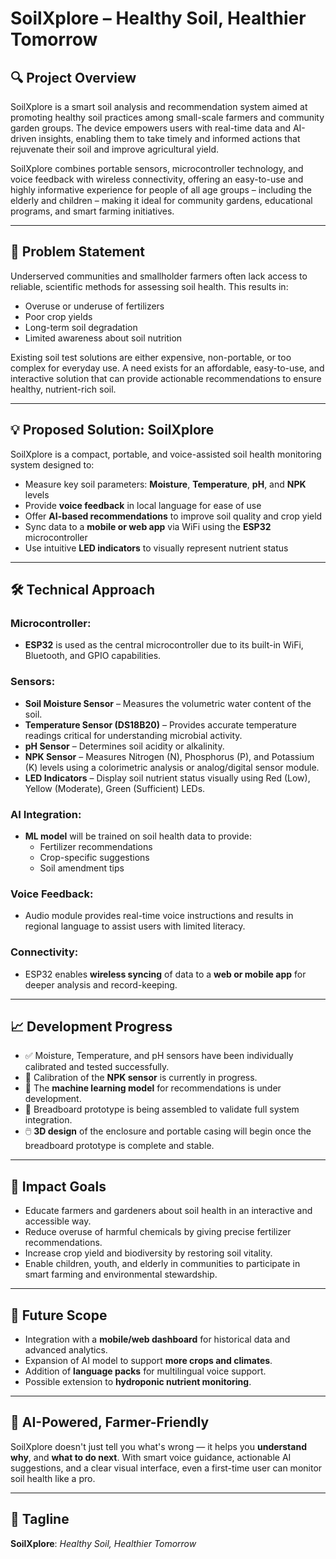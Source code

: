 # SoilXplore – Healthy Soil, Healthier Tomorrow

## 🔍 Project Overview
SoilXplore is a smart soil analysis and recommendation system aimed at promoting healthy soil practices among small-scale farmers and community garden groups. The device empowers users with real-time data and AI-driven insights, enabling them to take timely and informed actions that rejuvenate their soil and improve agricultural yield. 

SoilXplore combines portable sensors, microcontroller technology, and voice feedback with wireless connectivity, offering an easy-to-use and highly informative experience for people of all age groups – including the elderly and children – making it ideal for community gardens, educational programs, and smart farming initiatives.

---

## 🌱 Problem Statement
Underserved communities and smallholder farmers often lack access to reliable, scientific methods for assessing soil health. This results in:
- Overuse or underuse of fertilizers
- Poor crop yields
- Long-term soil degradation
- Limited awareness about soil nutrition

Existing soil test solutions are either expensive, non-portable, or too complex for everyday use. A need exists for an affordable, easy-to-use, and interactive solution that can provide actionable recommendations to ensure healthy, nutrient-rich soil.

---

## 💡 Proposed Solution: SoilXplore

SoilXplore is a compact, portable, and voice-assisted soil health monitoring system designed to:

- Measure key soil parameters: **Moisture**, **Temperature**, **pH**, and **NPK** levels
- Provide **voice feedback** in local language for ease of use
- Offer **AI-based recommendations** to improve soil quality and crop yield
- Sync data to a **mobile or web app** via WiFi using the **ESP32** microcontroller
- Use intuitive **LED indicators** to visually represent nutrient status

---

## 🛠️ Technical Approach

### Microcontroller:
- **ESP32** is used as the central microcontroller due to its built-in WiFi, Bluetooth, and GPIO capabilities.

### Sensors:
- **Soil Moisture Sensor** – Measures the volumetric water content of the soil.
- **Temperature Sensor (DS18B20)** – Provides accurate temperature readings critical for understanding microbial activity.
- **pH Sensor** – Determines soil acidity or alkalinity.
- **NPK Sensor** – Measures Nitrogen (N), Phosphorus (P), and Potassium (K) levels using a colorimetric analysis or analog/digital sensor module.
- **LED Indicators** – Display soil nutrient status visually using Red (Low), Yellow (Moderate), Green (Sufficient) LEDs.

### AI Integration:
- **ML model** will be trained on soil health data to provide:
  - Fertilizer recommendations
  - Crop-specific suggestions
  - Soil amendment tips

### Voice Feedback:
- Audio module provides real-time voice instructions and results in regional language to assist users with limited literacy.

### Connectivity:
- ESP32 enables **wireless syncing** of data to a **web or mobile app** for deeper analysis and record-keeping.

---

## 📈 Development Progress

- ✅ Moisture, Temperature, and pH sensors have been individually calibrated and tested successfully.
- 🔧 Calibration of the **NPK sensor** is currently in progress.
- 🧠 The **machine learning model** for recommendations is under development.
- 🧪 Breadboard prototype is being assembled to validate full system integration.
- 🖱️ **3D design** of the enclosure and portable casing will begin once the breadboard prototype is complete and stable.

---

## 🎯 Impact Goals

- Educate farmers and gardeners about soil health in an interactive and accessible way.
- Reduce overuse of harmful chemicals by giving precise fertilizer recommendations.
- Increase crop yield and biodiversity by restoring soil vitality.
- Enable children, youth, and elderly in communities to participate in smart farming and environmental stewardship.

---

## 📱 Future Scope

- Integration with a **mobile/web dashboard** for historical data and advanced analytics.
- Expansion of AI model to support **more crops and climates**.
- Addition of **language packs** for multilingual voice support.
- Possible extension to **hydroponic nutrient monitoring**.

---

## 🧠 AI-Powered, Farmer-Friendly

SoilXplore doesn't just tell you what's wrong — it helps you **understand why**, and **what to do next**. With smart voice guidance, actionable AI suggestions, and a clear visual interface, even a first-time user can monitor soil health like a pro.

---

## 🔗 Tagline

**SoilXplore**: *Healthy Soil, Healthier Tomorrow*
